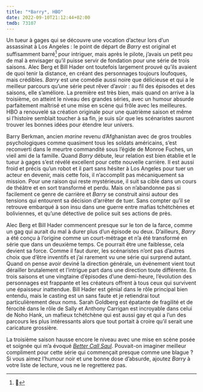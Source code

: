 ```yaml
---
title: "*Barry*, HBO"
date: 2022-09-10T21:12:44+02:00
tmdb: 73107 
---
```


Un tueur à gages qui se découvre une vocation d’acteur lors d’un assassinat à Los Angeles : le point de départ de *Barry* est original et suffisamment barré[^1] pour intriguer, mais après le pilote, j’avais un petit peu de mal à envisager qu’il puisse servir de fondation pour une série de trois saisons. Alec Berg et Bill Hader ont toutefois largement prouvé qu’ils avaient de quoi tenir la distance, en créant des personnages toujours loufoques, mais crédibles. *Barry* est une comédie aussi noire que délicieuse et qui a le meilleur parcours qu’une série peut rêver d’avoir : au fil des épisodes et des saisons, elle s’améliore. La première est très bien, mais quand on arrive à la troisième, on atteint le niveau des grandes séries, avec un humour absurde parfaitement maîtrisé et une mise en scène qui frôle avec les meilleures. HBO a renouvelé sa création originale pour une quatrième saison et même si l’histoire semblait toucher à sa fin, je suis sûr que les scénaristes sauront trouver les bonnes idées pour étendre leur univers.

Barry Berkman, ancien *marine* revenu d’Afghanistan avec de gros troubles psychologiques comme quasiment tous les soldats américains, s’est reconverti dans le meurtre commandité sous l’égide de Monroe Fuches, un vieil ami de la famille. Quand *Barry* débute, leur relation est bien établie et le tueur à gages s’est révélé excellent pour cette nouvelle carrière. Il est aussi froid et précis qu’un robot et il part sans hésiter à Los Angeles pour tuer un acteur en devenir, mais cette fois, il n’accomplit pas mécaniquement sa mission. Pour une raison qui reste mystérieuse, il suit sa cible dans un cours de théâtre et en sort transformé et perdu. Mais on n’abandonne pas si facilement ce genre de carrière et *Barry* se construit ainsi autour des tensions qui entourent sa décision d’arrêter de tuer. Sans compter qu’il se retrouve embarqué à son insu dans une guerre entre mafias tchétchènes et boliviennes, et qu’une détective de police suit ses actions de près.

Alec Berg et Bill Hader commencent presque sur le ton de la farce, comme un gag qui aurait du mal à durer plus d’un épisode ou deux. D’ailleurs, *Barry* a été conçu à l’origine comme un court-métrage et n’a été transformé en série que dans un deuxième temps. Ce pourrait être une faiblesse, cela devient sa force. Comme il faut durer, les scénaristes n’ont pas d’autres choix que d’être inventifs et j’ai rarement vu une série qui surprend autant. Quand on pense avoir deviné la direction générale, un événement vient tout dérailler brutalement et l’intrigue part dans une direction toute différente. En trois saisons et une vingtaine d’épisodes d’une demi-heure, l’évolution des personnages est frappante et les créateurs offrent à tous ceux qui survivent une épaisseur inattendue. Bill Hader est génial dans le rôle principal bien entendu, mais le casting est un sans faute et je retiendrai tout particulièrement deux noms. Sarah Goldberg est épatante de fragilité et de férocité dans le rôle de Sally et Anthony Carrigan est incroyable dans celui de Noho Hank, un mafieux tchétchène qui est aussi gay et qui a l’un des parcours les plus intéressants alors que tout portait à croire qu’il serait une caricature grossière. 

La troisième saison hausse encore le niveau avec une mise en scène posée et soignée qui m’a évoqué [*Better Call Saul*](https://nicolasfurno.fr/serie/better-call-saul-amc-saison-6/). Pouvait-on imaginer meilleur compliment pour cette série qui commençait presque comme une blague ? Si vous aimez l’humour noir et une bonne dose d’absurde, ajoutez *Barry* à votre liste de lecture, vous ne le regretterez pas.

[^1]: 🤭

